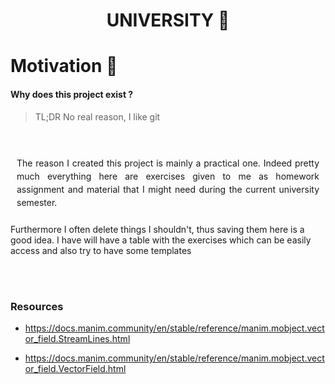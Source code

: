 <h1 align="center">
    UNIVERSITY 🤖
</h1>


# Motivation 💭

<!-- <img href=".assets/image.jpg" src="https://github.com/Jac-Zac/University/blob/master/.assets/image.jpg?raw=true" alt="minimal" align="right" width="400px"/> -->

#### Why does this project exist ?
> TL;DR No real reason, I like git

<br>
<p style="text-align:justify; line-height: 1.5;padding: 10px;">
  The reason I created this project is mainly a practical one. Indeed pretty much everything here are exercises given to me as homework assignment and material that I might need during the current university semester.

  Furthermore I often delete things I shouldn't, thus saving them here is a good idea. I have will have a table with the exercises which can be easily access and also try to have some templates
</p>

<br><br>

### Resources

- https://docs.manim.community/en/stable/reference/manim.mobject.vector_field.StreamLines.html

- https://docs.manim.community/en/stable/reference/manim.mobject.vector_field.VectorField.html
